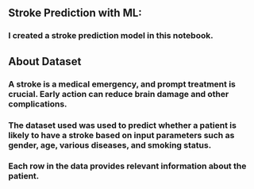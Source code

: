
## Stroke Prediction with ML:
### I created a stroke prediction model in this notebook.
## About Dataset
### A stroke is a medical emergency, and prompt treatment is crucial. Early action can reduce brain damage and other complications.
### The dataset used was used to predict whether a patient is likely to have a stroke based on input parameters such as gender, age, various diseases, and smoking status. 
### Each row in the data provides relevant information about the patient.
